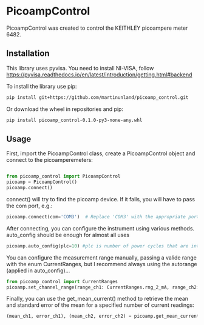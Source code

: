 # PicoampControl 

PicoampControl was created to control the KEITHLEY picoampere meter 6482.

## Installation
This library uses pyvisa. You need to install NI-VISA, follow https://pyvisa.readthedocs.io/en/latest/introduction/getting.html#backend

To install the library use pip:

```bash
pip install git+https://github.com/martinunland/picoamp_control.git
```
Or download the wheel in repositories and pip:
```bash
pip install picoamp_control-0.1.0-py3-none-any.whl
```


## Usage
First, import the PicoampControl class, create a PicoampControl object and connect to the picoamperemeters:

```python

from picoamp_control import PicoampControl
picoamp = PicoampControl()
picoamp.connect() 
```

connect() will try to find the picoamp device. If it fails, you will have to pass the com port, e.g.:
```python
picoamp.connect(com='COM3')  # Replace 'COM3' with the appropriate port for your device
```
After connecting, you can configure the instrument using various methods. auto_config should be enough for almost all uses
```python
picoamp.auto_config(plc=10) #plc is number of power cycles that are integrated for a reading, 1plc = 20ms in a 50Hz utility frequency (EU)
```
You can configure the measurement range manually, passing a valide range with the enum CurrentRanges, but I recommend always using the autorange (applied in auto_config)...
```python
from picoamp_control import CurrentRanges
picoamp.set_channel_range(range_ch1: CurrentRanges.rng_2_mA, range_ch2: CurrentRanges.rng_20_nA)
```

Finally, you can use the get_mean_current() method to retrieve the mean and standard error of the mean for a specified number of current readings:

```python
(mean_ch1, error_ch1), (mean_ch2, error_ch2) = picoamp.get_mean_current(n=10)
```
